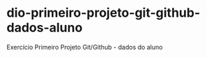 # dio-primeiro-projeto-git-github-dados-aluno
Exercício Primeiro Projeto Git/Github - dados do aluno
